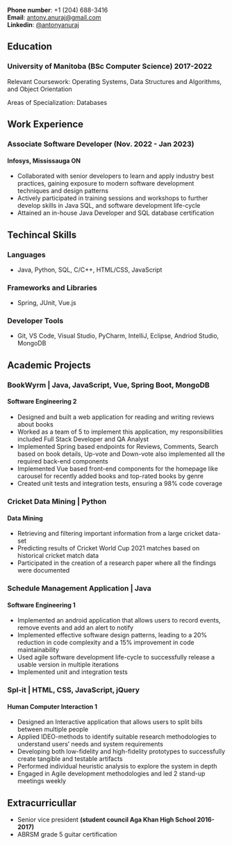 **Phone number**: +1 (204) 688-3416  
**Email**: antony.anuraj@gmail.com  
**Linkedin**: [@antonyanuraj](https://www.linkedin.com/in/antony-anuraj/)

## Education

### University of Manitoba (BSc Computer Science) 2017-2022

Relevant Coursework: Operating Systems, Data Structures and Algorithms, and Object Orientation

Areas of Specialization: Databases

## Work Experience

### Associate Software Developer **(Nov. 2022 - Jan 2023)**

#### Infosys, Mississauga ON

- Collaborated with senior developers to learn and apply industry best practices, gaining exposure to modern software development techniques and design patterns
- Actively participated in training sessions and workshops to further develop skills in Java SQL, and software development life-cycle
- Attained an in-house Java Developer and SQL database certification

## Techincal Skills

### Languages

- Java, Python, SQL, C/C++, HTML/CSS, JavaScript

### Frameworks and Libraries

- Spring, JUnit, Vue.js

### Developer Tools

- Git, VS Code, Visual Studio, PyCharm, IntelliJ, Eclipse, Andriod Studio, MongoDB

## Academic Projects

### BookWyrm | Java, JavaScript, Vue, Spring Boot, MongoDB

#### Software Engineering 2

- Designed and built a web application for reading and writing reviews about books
- Worked as a team of 5 to implement this application, my responsibilities included Full Stack Developer and QA Analyst
- Implemented Spring based endpoints for Reviews, Comments, Search based on book details, Up-vote and Down-vote also implemented all the required back-end components
- Implemented Vue based front-end components for the homepage like carousel for recently added books and top-rated books by genre
- Created unit tests and integration tests, ensuring a 98% code coverage

### Cricket Data Mining | Python

#### Data Mining

- Retrieving and filtering important information from a large cricket data-set
- Predicting results of Cricket World Cup 2021 matches based on historical cricket match data
- Participated in the creation of a research paper where all the findings were documented

### Schedule Management Application | Java

#### Software Engineering 1

- Implemented an android application that allows users to record events, remove events and add an alert to notify
- Implemented effective software design patterns, leading to a 20% reduction in code complexity and a 15% improvement in code maintainability
- Used agile software development life-cycle to successfully release a usable version in multiple iterations
- Implemented unit and integration tests

### Spl-it | HTML, CSS, JavaScript, jQuery

#### Human Computer Interaction 1

- Designed an Interactive application that allows users to split bills between multiple people
- Applied IDEO-methods to identify suitable research methodologies to understand users’ needs and system requirements
- Developing both low-fidelity and high-fidelity prototypes to successfully create tangible and testable artifacts
- Performed individual heuristic analysis to explore the system in depth
- Engaged in Agile development methodologies and led 2 stand-up meetings weekly

## Extracurricullar

- Senior vice president **(student council Aga Khan High School 2016-2017)**
- ABRSM grade 5 guitar certification
